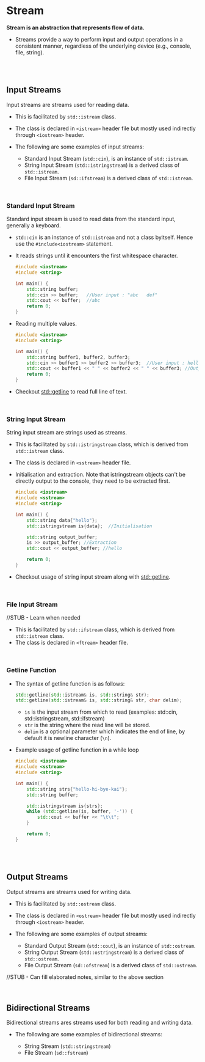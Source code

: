 # Stream

**Stream is an abstraction that represents flow of data.**

- Streams provide a way to perform input and output operations in a consistent manner, regardless of the underlying device (e.g., console, file, string).

<br>
<br>

## Input Streams

Input streams are streams used for reading data.

- This is facilitated by `std::istream` class.
- The class is declared in `<istream>` header file but mostly used indirectly through `<iostream>` header.

- The following are some examples of input streams:

  - Standard Input Stream (`std::cin`), is an instance of `std::istream`.
  - String Input Stream (`std::istringstream`) is a derived class of `std::istream`.
  - File Input Stream (`sd::ifstream`) is a derived class of `std::istream`.

<br>

### Standard Input Stream

Standard input stream is used to read data from the standard input, generally a keyboard.

- `std::cin` is an instance of `std::istream` and not a class byitself. Hence use the `#include<iostream>` statement.
- It reads strings until it encounters the first whitespace character.

  ```cpp
  #include <iostream>
  #include <string>

  int main() {
      std::string buffer;
      std::cin >> buffer;   //User input : "abc   def"
      std::cout << buffer;  //abc
      return 0;
  }
  ```

- Reading multiple values.

  ```cpp
  #include <iostream>
  #include <string>

  int main() {
      std::string buffer1, buffer2, buffer3;
      std::cin >> buffer1 >> buffer2 >> buffer3;  //User input : hello hu hi
      std::cout << buffer1 << " " << buffer2 << " " << buffer3; //Output : hello hu hi
      return 0;
  }
  ```

- Checkout [std::getline](#getline-function) to read full line of text.

<br>

### String Input Stream

String input stream are strings used as streams.

- This is facilitated by `std::istringstream` class, which is derived from `std::istream` class.
- The class is declared in `<sstream>` header file.

- Initialisation and extraction. Note that istringstream objects can't be directly output to the console, they need to be extracted first.

  ```cpp
  #include <iostream>
  #include <sstream>
  #include <string>

  int main() {
      std::string data{"hello"};
      std::istringstream is{data};  //Initialisation

      std::string output_buffer;
      is >> output_buffer; //Extraction
      std::cout << output_buffer; //hello

      return 0;
  }
  ```

- Checkout usage of string input stream along with [std::getline](#getline-function).

<br>

### File Input Stream

//STUB - Learn when needed

- This is facilitated by `std::ifstream` class, which is derived from `std::istream` class.
- The class is declared in `<ftream>` header file.

<br>

### Getline Function

- The syntax of getline function is as follows:

  ```cpp
  std::getline(std::istream& is, std::string& str);
  std::getline(std::istream& is, std::string& str, char delim);
  ```

  - `is` is the input stream from which to read (examples: std::cin, std::istringstream, std::ifstream)
  - `str` is the string where the read line will be stored.
  - `delim` is a optional parameter which indicates the end of line, by default it is newline character (`\n`).

- Example usage of getline function in a while loop

  ```cpp
  #include <iostream>
  #include <sstream>
  #include <string>

  int main() {
      std::string strs{"hello-hi-bye-kai"};
      std::string buffer;

      std::istringstream is{strs};
      while (std::getline(is, buffer, '-')) {
          std::cout << buffer << "\t\t";
      }

      return 0;
  }
  ```

<br>
<br>

## Output Streams

Output streams are streams used for writing data.

- This is facilitated by `std::ostream` class.
- The class is declared in `<ostream>` header file but mostly used indirectly through `<iostream>` header.

- The following are some examples of output streams:

  - Standard Output Stream (`std::cout`), is an instance of `std::ostream`.
  - String Output Stream (`std::ostringstream`) is a derived class of `std::ostream`.
  - File Output Stream (`sd::ofstream`) is a derived class of `std::ostream`.

//STUB - Can fill elaborated notes, similar to the above section

<br>

## Bidirectional Streams

Bidirectional streams ares streams used for both reading and writing data.

- The following are some examples of bidirectional streams:

  - String Stream (`std::stringstream`)
  - File Stream (`sd::fstream`)

<br>
<br>
